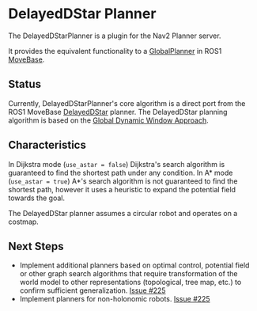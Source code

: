# DelayedDStar Planner

The DelayedDStarPlanner is a plugin for the Nav2 Planner server.

It provides the equivalent functionality to a [GlobalPlanner](http://wiki.ros.org/nav_core#BaseGlobalPlanner) in ROS1 [MoveBase](http://wiki.ros.org/move_base).

## Status
Currently, DelayedDStarPlanner's core algorithm is a direct port from the ROS1 MoveBase [DelayedDStar](http://wiki.ros.org/delayed_d_star) planner. The DelayedDStar planning algorithm is based on the [Global Dynamic Window Approach](https://cs.stanford.edu/group/manips/publications/pdfs/Brock_1999_ICRA.pdf).

## Characteristics

In Dijkstra mode (`use_astar = false`) Dijkstra's search algorithm is guaranteed to find the shortest path under any condition.
In A* mode (`use_astar = true`) A*'s search algorithm is not guaranteed to find the shortest path, however it uses a heuristic to expand the potential field towards the goal.

The DelayedDStar planner assumes a circular robot and operates on a costmap.

## Next Steps
- Implement additional planners based on optimal control, potential field or other graph search algorithms that require transformation of the world model to other representations (topological, tree map, etc.) to confirm sufficient generalization. [Issue #225](http://github.com/ros-planning/navigation2/issues/225)
- Implement planners for non-holonomic robots. [Issue #225](http://github.com/ros-planning/navigation2/issues/225)
